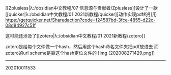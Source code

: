 [[Zplusless|λ:/obsidian中文教程/07 信息源与贡献者/Zplusless]]设计了一款[[quicker|λ:/obsidian中文教程/01 2021新教程/quicker]]动作实现pdf的引用
https://getquicker.net/Sharedaction?code=f24587bd-3fce-4855-d22c-08d84927c51f

这可能还涉及了[[zotero|λ:/obsidian中文教程/01 2021新教程/zotero]]

zotero是给每个文件做一个hash，然后用这个hash命名文件夹把pdf放进去
而zotero的url scheme是靠这个hash定位文件的
[img [202008271429.png]]

---

202010011533